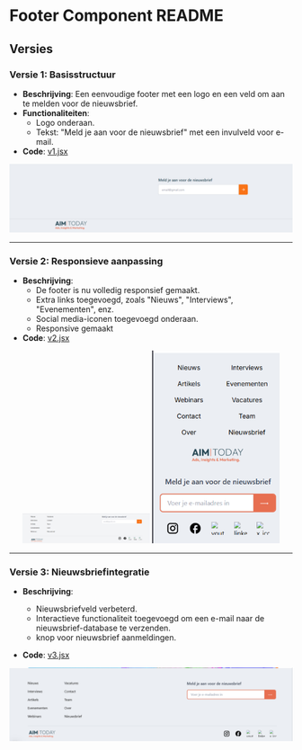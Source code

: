 # Footer Component README

## Versies

### Versie 1: Basisstructuur
- **Beschrijving**: Een eenvoudige footer met een logo en een veld om aan te melden voor de nieuwsbrief.
- **Functionaliteiten**: 
  - Logo onderaan.  
  - Tekst: "Meld je aan voor de nieuwsbrief" met een invulveld voor e-mail.  
- **Code**: [v1.jsx](https://github.com/Teunert2/CP2/tree/main/code/Footer/versies/v1.jsx)

![Versie 1](https://github.com/Teunert2/CP2/blob/main/code/Footer/fotos/v1.png)

---

### Versie 2: Responsieve aanpassing
- **Beschrijving**: 
  - De footer is nu volledig responsief gemaakt.  
  - Extra links toegevoegd, zoals "Nieuws", "Interviews", "Evenementen", enz.  
  - Social media-iconen toegevoegd onderaan.
  - Responsive gemaakt
- **Code**: [v2.jsx](https://github.com/Teunert2/CP2/tree/main/code/Footer/versies/v2.jsx)

<p align="center">
  <img src="https://github.com/Teunert2/CP2/blob/main/code/Footer/fotos/v2.png" alt="Desktop versie" width="45%">
  <img src="https://github.com/Teunert2/CP2/blob/main/code/Footer/fotos/v2responsive.png" alt="Responsieve versie" width="45%">
</p>

---

### Versie 3: Nieuwsbriefintegratie
- **Beschrijving**: 
  - Nieuwsbriefveld verbeterd.
  - Interactieve functionaliteit toegevoegd om een e-mail naar de nieuwsbrief-database te verzenden.  
  - knop voor nieuwsbrief aanmeldingen.

- **Code**: [v3.jsx](https://github.com/Teunert2/CP2/tree/main/code/Footer/versies/v3.jsx)

![Versie 3](https://github.com/Teunert2/CP2/blob/main/code/Footer/fotos/v3.png)
